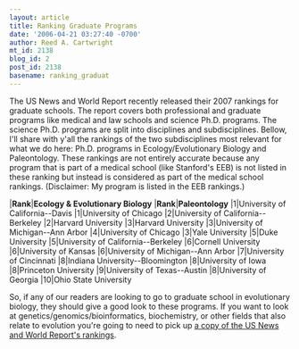 ```yaml
---
layout: article
title: Ranking Graduate Programs
date: '2006-04-21 03:27:40 -0700'
author: Reed A. Cartwright
mt_id: 2138
blog_id: 2
post_id: 2138
basename: ranking_graduat
---
```

The US News and World Report recently released their 2007 rankings for graduate schools.  The report covers both professional and graduate programs like medical and law schools and science Ph.D. programs.  The science Ph.D. programs are split into disciplines and subdisciplines.  Bellow, I'll share with y'all the rankings of the two subdisciplines most relevant for what we do here: Ph.D. programs in Ecology/Evolutionary Biology and Paleontology.  These rankings are not entirely accurate because any program that is part of a medical school (like Stanford's EEB) is not listed in these ranking but instead is considered as part of the medical school rankings.  (Disclaimer: My program is listed in the EEB rankings.)


|**Rank**|**Ecology & Evolutionary Biology** |**Rank**|**Paleontology**
|1|University of California--Davis     |1|University of Chicago
|2|University of California--Berkeley  |2|Harvard University
|3|Harvard University                    |3|University of Michigan--Ann Arbor
|4|University of Chicago                 |3|Yale University
|5|Duke University                       |5|University of California--Berkeley
|6|Cornell University                    |6|University of Kansas
|6|University of Michigan--Ann Arbor   |7|University of Cincinnati
|8|Indiana University--Bloomington     |8|University of Iowa
|8|Princeton University                  |9|University of Texas--Austin
|8|University of Georgia                 |10|Ohio State University



So, if any of our readers are looking to go to graduate school in evolutionary biology, they should give a good look to these programs.  If you want to look at genetics/genomics/bioinformatics, biochemistry, or other fields that also relate to evolution you're going to need to pick up [a copy of the US News and World Report's rankings](http://www.usnews.com/usnews/edu/grad/rankings/phdsci/phdsciindex_brief.php).
